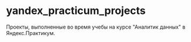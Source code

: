 # yandex_practicum_projects
Проекты, выполненные во время учебы на курсе "Аналитик данных" в Яндекс.Практикум.
